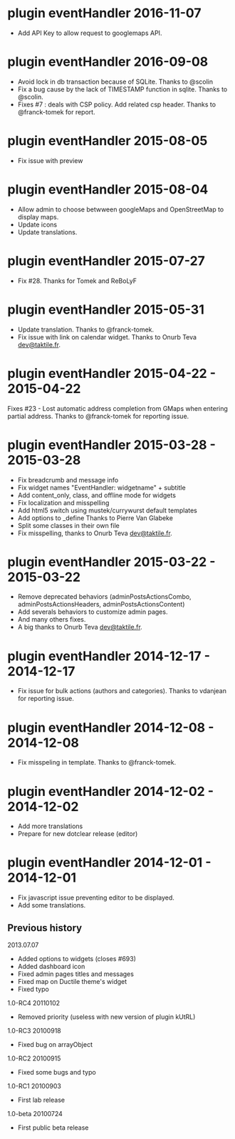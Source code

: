 plugin eventHandler 2016-11-07
==============================
* Add API Key to allow request to googlemaps API.

plugin eventHandler 2016-09-08
==============================
* Avoid lock in db transaction because of SQLite. Thanks to @scolin
* Fix a bug cause by the lack of TIMESTAMP function in sqlite. Thanks to @scolin.
* Fixes #7 : deals with CSP policy. Add related csp header. Thanks to @franck-tomek for report.

plugin eventHandler 2015-08-05
==============================
* Fix issue with preview

plugin eventHandler 2015-08-04
==============================
* Allow admin to choose betwween googleMaps and OpenStreetMap to display maps.
* Update icons
* Update translations.

plugin eventHandler 2015-07-27
==============================
* Fix #28. Thanks for Tomek and ReBoLyF

plugin eventHandler 2015-05-31
==============================
* Update translation. Thanks to @franck-tomek.
* Fix issue with link on calendar widget. Thanks to Onurb Teva <dev@taktile.fr>.

plugin eventHandler 2015-04-22 - 2015-04-22
===========================================
Fixes #23 - Lost automatic address completion from GMaps when entering partial address.
  Thanks to @franck-tomek for reporting issue.

plugin eventHandler 2015-03-28 - 2015-03-28
===========================================
* Fix breadcrumb and message info
* Fix widget names "EventHandler: widgetname" + subtitle
* Add  content_only, class, and offline mode for widgets
* Fix localization and misspelling
* Add html5 switch using mustek/currywurst default templates
* Add options to _define
  Thanks to Pierre Van Glabeke
* Split some classes in their own file
* Fix misspelling, thanks to Onurb Teva <dev@taktile.fr>.

plugin eventHandler 2015-03-22 - 2015-03-22
===========================================
* Remove deprecated behaviors (adminPostsActionsCombo, adminPostsActionsHeaders, adminPostsActionsContent)
* Add severals behaviors to customize admin pages.
* And many others fixes.
* A big thanks to Onurb Teva <dev@taktile.fr>.

plugin eventHandler 2014-12-17 - 2014-12-17
===========================================
* Fix issue for bulk actions (authors and categories).
  Thanks to vdanjean for reporting issue.

plugin eventHandler 2014-12-08 - 2014-12-08
===========================================
* Fix misspeling in template. Thanks to @franck-tomek.

plugin eventHandler 2014-12-02 - 2014-12-02
===========================================
* Add more translations
* Prepare for new dotclear release (editor)

plugin eventHandler 2014-12-01 - 2014-12-01
===========================================
* Fix javascript issue preventing editor to be displayed.
* Add some translations.

Previous history
----------------
2013.07.07
 * Added options to widgets (closes #693)
 * Added dashboard icon
 * Fixed admin pages titles and messages
 * Fixed map on Ductile theme's widget
 * Fixed typo

1.0-RC4 20110102
 * Removed priority (useless with new version of plugin kUtRL)

1.0-RC3 20100918
 * Fixed bug on arrayObject

1.0-RC2 20100915
 * Fixed some bugs and typo

1.0-RC1 20100903
 * First lab release

1.0-beta 20100724
 * First public beta release
